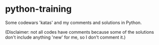 # python-training

Some codewars 'katas' and my comments and solutions in Python.

(Disclaimer: not all codes have comments because some of the solutions don't include anything 'new' for me, so I don't comment it.)

